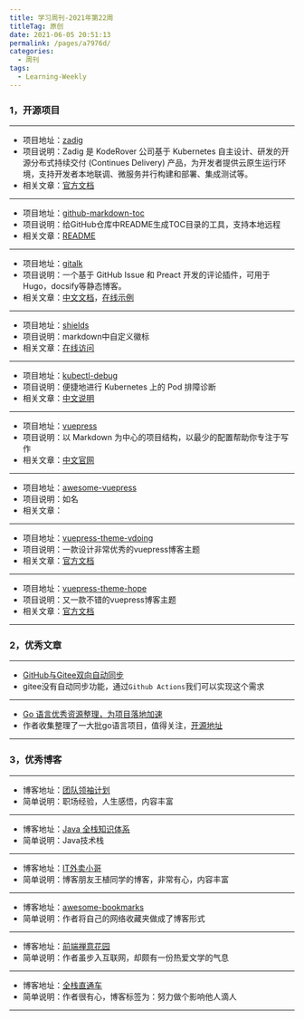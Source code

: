 ```yaml
---
title: 学习周刊-2021年第22周
titleTag: 原创
date: 2021-06-05 20:51:13
permalink: /pages/a7976d/
categories:
  - 周刊
tags:
  - Learning-Weekly
---
```


### 1，开源项目

------

- 项目地址：[zadig](https://github.com/koderover/zadig)
- 项目说明：Zadig 是 KodeRover 公司基于 Kubernetes 自主设计、研发的开源分布式持续交付 (Continues Delivery) 产品，为开发者提供云原生运行环境，支持开发者本地联调、微服务并行构建和部署、集成测试等。
- 相关文章：[官方文档](https://docs.koderover.com/zadig)

----

- 项目地址：[github-markdown-toc](https://github.com/ekalinin/github-markdown-toc)
- 项目说明：给GitHub仓库中README生成TOC目录的工具，支持本地远程
- 相关文章：[README](https://github.com/ekalinin/github-markdown-toc/blob/master/README.md)

----

- 项目地址：[gitalk](https://github.com/gitalk/gitalk)
- 项目说明：一个基于 GitHub Issue 和 Preact 开发的评论插件，可用于Hugo，docsify等静态博客。
- 相关文章：[中文文档](https://github.com/gitalk/gitalk/blob/master/readme-cn.md)，[在线示例](https://gitalk.github.io/)

----

- 项目地址：[shields](https://github.com/badges/shields)
- 项目说明：markdown中自定义徽标
- 相关文章：[在线访问](https://shields.io/category/license)

----

- 项目地址：[kubectl-debug](https://github.com/aylei/kubectl-debug)
- 项目说明：便捷地进行 Kubernetes 上的 Pod 排障诊断
- 相关文章：[中文说明](https://github.com/aylei/kubectl-debug/blob/master/docs/zh-cn.md)

----

- 项目地址：[vuepress](https://github.com/vuejs/vuepress)
- 项目说明：以 Markdown 为中心的项目结构，以最少的配置帮助你专注于写作
- 相关文章：[中文官网](https://vuepress.vuejs.org/zh/)

----

- 项目地址：[awesome-vuepress](https://github.com/vuepress/awesome-vuepress)
- 项目说明：如名
- 相关文章：

----

- 项目地址：[vuepress-theme-vdoing](https://github.com/xugaoyi/vuepress-theme-vdoing)
- 项目说明：一款设计非常优秀的vuepress博客主题
- 相关文章：[官方文档](https://doc.xugaoyi.com/)

----

- 项目地址：[vuepress-theme-hope](https://github.com/vuepress-theme-hope/vuepress-theme-hope)
- 项目说明：又一款不错的vuepress博客主题
- 相关文章：[官方文档](https://vuepress-theme-hope.github.io/zh/)

------
### 2，优秀文章

------

-  [GitHub与Gitee双向自动同步](https://www.bahuangshanren.tech/github%E4%B8%8Egitee%E5%8F%8C%E5%90%91%E8%87%AA%E5%8A%A8%E5%90%8C%E6%AD%A5/)
-  gitee没有自动同步功能，通过`Github Actions`我们可以实现这个需求

----

- [Go 语言优秀资源整理，为项目落地加速](https://cs.leops.cn/#/)
- 作者收集整理了一大批go语言项目，值得关注，[开源地址](https://github.com/shockerli/go-awesome)

------

### 3，优秀博客

------

- 博客地址：[团队领袖计划](https://leader.js.cool/)
- 简单说明：职场经验，人生感悟，内容丰富

----

- 博客地址：[Java 全栈知识体系](https://www.pdai.tech/)
- 简单说明：Java技术栈

----


- 博客地址：[IT外卖小哥](https://clay-wangzhi.com/)
- 简单说明：博客朋友王植同学的博客，非常有心，内容丰富

----

- 博客地址：[awesome-bookmarks](https://panjiachen.github.io/awesome-bookmarks/)
- 简单说明：作者将自己的网络收藏夹做成了博客形式

----

- 博客地址：[前端禅意花园](http://www.yuanchengcheng.vip/)
- 简单说明：作者虽步入互联网，却颇有一份热爱文学的气息

----


- 博客地址：[全栈直通车](https://www.sofineday.com/)
- 简单说明：作者很有心，博客标签为：努力做个影响他人滴人

------